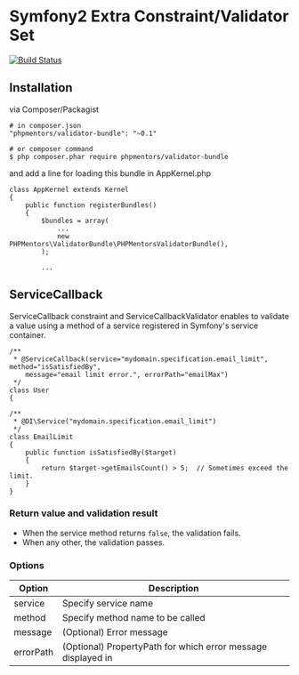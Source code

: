 # Symfony2 Extra Constraint/Validator Set

[![Build Status](https://travis-ci.org/phpmentors-jp/validator-bundle.svg?branch=master)](https://travis-ci.org/phpmentors-jp/validator-bundle)

## Installation

via Composer/Packagist

```
# in composer.json
"phpmentors/validator-bundle": "~0.1"

# or composer command
$ php composer.phar require phpmentors/validator-bundle
```

and add a line for loading this bundle in AppKernel.php

```
class AppKernel extends Kernel
{
    public function registerBundles()
    {
        $bundles = array(
            ...
            new PHPMentors\ValidatorBundle\PHPMentorsValidatorBundle(),
        );

        ...
```


## ServiceCallback

ServiceCallback constraint and ServiceCallbackValidator enables to validate a value using a method of a service registered in Symfony's service container.

```
/**
 * @ServiceCallback(service="mydomain.specification.email_limit", method="isSatisfiedBy",
    message="email limit error.", errorPath="emailMax")
 */
class User
{

```

```
/**
 * @DI\Service("mydomain.specification.email_limit")
 */
class EmailLimit
{
    public function isSatisfiedBy($target)
    {
        return $target->getEmailsCount() > 5;  // Sometimes exceed the limit.
    }
}
```

### Return value and validation result

* When the service method returns `false`, the validation fails.
* When any other, the validation passes.

### Options

| Option               | Description                                                         |
| -------------------- |---------------------------------------------------------------------|
| service              | Specify service name                                                |
| method               | Specify method name to be called                                    |
| message              | (Optional) Error message                                            |
| errorPath            | (Optional) PropertyPath for which error message displayed in        |
